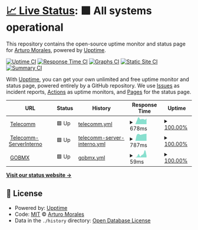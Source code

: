 # [📈 Live Status](https://demo.upptime.js.org): <!--live status--> **🟩 All systems operational**

This repository contains the open-source uptime monitor and status page for [Arturo Morales](https://demo.upptime.js.org), powered by [Upptime](https://github.com/upptime/upptime).

[![Uptime CI](https://github.com/ArturooT/upptime/workflows/Uptime%20CI/badge.svg)](https://github.com/ArturooT/upptime/actions?query=workflow%3A%22Uptime+CI%22)
[![Response Time CI](https://github.com/ArturooT/upptime/workflows/Response%20Time%20CI/badge.svg)](https://github.com/ArturooT/upptime/actions?query=workflow%3A%22Response+Time+CI%22)
[![Graphs CI](https://github.com/ArturooT/upptime/workflows/Graphs%20CI/badge.svg)](https://github.com/ArturooT/upptime/actions?query=workflow%3A%22Graphs+CI%22)
[![Static Site CI](https://github.com/ArturooT/upptime/workflows/Static%20Site%20CI/badge.svg)](https://github.com/ArturooT/upptime/actions?query=workflow%3A%22Static+Site+CI%22)
[![Summary CI](https://github.com/ArturooT/upptime/workflows/Summary%20CI/badge.svg)](https://github.com/ArturooT/upptime/actions?query=workflow%3A%22Summary+CI%22)

With [Upptime](https://upptime.js.org), you can get your own unlimited and free uptime monitor and status page, powered entirely by a GitHub repository. We use [Issues](https://github.com/ArturooT/upptime/issues) as incident reports, [Actions](https://github.com/ArturooT/upptime/actions) as uptime monitors, and [Pages](https://demo.upptime.js.org) for the status page.

<!--start: status pages-->
<!-- This summary is generated by Upptime (https://github.com/upptime/upptime) -->
<!-- Do not edit this manually, your changes will be overwritten -->
<!-- prettier-ignore -->
| URL | Status | History | Response Time | Uptime |
| --- | ------ | ------- | ------------- | ------ |
| <img alt="" src="https://icons.duckduckgo.com/ip3/www.telecomm.gob.mx.ico" height="13"> [Telecomm](https://www.telecomm.gob.mx) | 🟩 Up | [telecomm.yml](https://github.com/ArturooT/telecomm/commits/HEAD/history/telecomm.yml) | <details><summary><img alt="Response time graph" src="./graphs/telecomm/response-time-week.png" height="20"> 678ms</summary><br><a href="https://ArturooT.github.io/telecomm/history/telecomm"><img alt="Response time 562" src="https://img.shields.io/endpoint?url=https%3A%2F%2Fraw.githubusercontent.com%2FArturooT%2Ftelecomm%2FHEAD%2Fapi%2Ftelecomm%2Fresponse-time.json"></a><br><a href="https://ArturooT.github.io/telecomm/history/telecomm"><img alt="24-hour response time 751" src="https://img.shields.io/endpoint?url=https%3A%2F%2Fraw.githubusercontent.com%2FArturooT%2Ftelecomm%2FHEAD%2Fapi%2Ftelecomm%2Fresponse-time-day.json"></a><br><a href="https://ArturooT.github.io/telecomm/history/telecomm"><img alt="7-day response time 678" src="https://img.shields.io/endpoint?url=https%3A%2F%2Fraw.githubusercontent.com%2FArturooT%2Ftelecomm%2FHEAD%2Fapi%2Ftelecomm%2Fresponse-time-week.json"></a><br><a href="https://ArturooT.github.io/telecomm/history/telecomm"><img alt="30-day response time 768" src="https://img.shields.io/endpoint?url=https%3A%2F%2Fraw.githubusercontent.com%2FArturooT%2Ftelecomm%2FHEAD%2Fapi%2Ftelecomm%2Fresponse-time-month.json"></a><br><a href="https://ArturooT.github.io/telecomm/history/telecomm"><img alt="1-year response time 562" src="https://img.shields.io/endpoint?url=https%3A%2F%2Fraw.githubusercontent.com%2FArturooT%2Ftelecomm%2FHEAD%2Fapi%2Ftelecomm%2Fresponse-time-year.json"></a></details> | <details><summary><a href="https://ArturooT.github.io/telecomm/history/telecomm">100.00%</a></summary><a href="https://ArturooT.github.io/telecomm/history/telecomm"><img alt="All-time uptime 99.99%" src="https://img.shields.io/endpoint?url=https%3A%2F%2Fraw.githubusercontent.com%2FArturooT%2Ftelecomm%2FHEAD%2Fapi%2Ftelecomm%2Fuptime.json"></a><br><a href="https://ArturooT.github.io/telecomm/history/telecomm"><img alt="24-hour uptime 100.00%" src="https://img.shields.io/endpoint?url=https%3A%2F%2Fraw.githubusercontent.com%2FArturooT%2Ftelecomm%2FHEAD%2Fapi%2Ftelecomm%2Fuptime-day.json"></a><br><a href="https://ArturooT.github.io/telecomm/history/telecomm"><img alt="7-day uptime 100.00%" src="https://img.shields.io/endpoint?url=https%3A%2F%2Fraw.githubusercontent.com%2FArturooT%2Ftelecomm%2FHEAD%2Fapi%2Ftelecomm%2Fuptime-week.json"></a><br><a href="https://ArturooT.github.io/telecomm/history/telecomm"><img alt="30-day uptime 100.00%" src="https://img.shields.io/endpoint?url=https%3A%2F%2Fraw.githubusercontent.com%2FArturooT%2Ftelecomm%2FHEAD%2Fapi%2Ftelecomm%2Fuptime-month.json"></a><br><a href="https://ArturooT.github.io/telecomm/history/telecomm"><img alt="1-year uptime 99.99%" src="https://img.shields.io/endpoint?url=https%3A%2F%2Fraw.githubusercontent.com%2FArturooT%2Ftelecomm%2FHEAD%2Fapi%2Ftelecomm%2Fuptime-year.json"></a></details>
| <img alt="" src="https://icons.duckduckgo.com/ip3/www.telecomm.gob.mx.ico" height="13"> [Telecomm-ServerInterno](https://www.telecomm.gob.mx/portal) | 🟩 Up | [telecomm-server-interno.yml](https://github.com/ArturooT/telecomm/commits/HEAD/history/telecomm-server-interno.yml) | <details><summary><img alt="Response time graph" src="./graphs/telecomm-server-interno/response-time-week.png" height="20"> 787ms</summary><br><a href="https://ArturooT.github.io/telecomm/history/telecomm-server-interno"><img alt="Response time 775" src="https://img.shields.io/endpoint?url=https%3A%2F%2Fraw.githubusercontent.com%2FArturooT%2Ftelecomm%2FHEAD%2Fapi%2Ftelecomm-server-interno%2Fresponse-time.json"></a><br><a href="https://ArturooT.github.io/telecomm/history/telecomm-server-interno"><img alt="24-hour response time 853" src="https://img.shields.io/endpoint?url=https%3A%2F%2Fraw.githubusercontent.com%2FArturooT%2Ftelecomm%2FHEAD%2Fapi%2Ftelecomm-server-interno%2Fresponse-time-day.json"></a><br><a href="https://ArturooT.github.io/telecomm/history/telecomm-server-interno"><img alt="7-day response time 787" src="https://img.shields.io/endpoint?url=https%3A%2F%2Fraw.githubusercontent.com%2FArturooT%2Ftelecomm%2FHEAD%2Fapi%2Ftelecomm-server-interno%2Fresponse-time-week.json"></a><br><a href="https://ArturooT.github.io/telecomm/history/telecomm-server-interno"><img alt="30-day response time 822" src="https://img.shields.io/endpoint?url=https%3A%2F%2Fraw.githubusercontent.com%2FArturooT%2Ftelecomm%2FHEAD%2Fapi%2Ftelecomm-server-interno%2Fresponse-time-month.json"></a><br><a href="https://ArturooT.github.io/telecomm/history/telecomm-server-interno"><img alt="1-year response time 775" src="https://img.shields.io/endpoint?url=https%3A%2F%2Fraw.githubusercontent.com%2FArturooT%2Ftelecomm%2FHEAD%2Fapi%2Ftelecomm-server-interno%2Fresponse-time-year.json"></a></details> | <details><summary><a href="https://ArturooT.github.io/telecomm/history/telecomm-server-interno">100.00%</a></summary><a href="https://ArturooT.github.io/telecomm/history/telecomm-server-interno"><img alt="All-time uptime 99.92%" src="https://img.shields.io/endpoint?url=https%3A%2F%2Fraw.githubusercontent.com%2FArturooT%2Ftelecomm%2FHEAD%2Fapi%2Ftelecomm-server-interno%2Fuptime.json"></a><br><a href="https://ArturooT.github.io/telecomm/history/telecomm-server-interno"><img alt="24-hour uptime 100.00%" src="https://img.shields.io/endpoint?url=https%3A%2F%2Fraw.githubusercontent.com%2FArturooT%2Ftelecomm%2FHEAD%2Fapi%2Ftelecomm-server-interno%2Fuptime-day.json"></a><br><a href="https://ArturooT.github.io/telecomm/history/telecomm-server-interno"><img alt="7-day uptime 100.00%" src="https://img.shields.io/endpoint?url=https%3A%2F%2Fraw.githubusercontent.com%2FArturooT%2Ftelecomm%2FHEAD%2Fapi%2Ftelecomm-server-interno%2Fuptime-week.json"></a><br><a href="https://ArturooT.github.io/telecomm/history/telecomm-server-interno"><img alt="30-day uptime 100.00%" src="https://img.shields.io/endpoint?url=https%3A%2F%2Fraw.githubusercontent.com%2FArturooT%2Ftelecomm%2FHEAD%2Fapi%2Ftelecomm-server-interno%2Fuptime-month.json"></a><br><a href="https://ArturooT.github.io/telecomm/history/telecomm-server-interno"><img alt="1-year uptime 99.92%" src="https://img.shields.io/endpoint?url=https%3A%2F%2Fraw.githubusercontent.com%2FArturooT%2Ftelecomm%2FHEAD%2Fapi%2Ftelecomm-server-interno%2Fuptime-year.json"></a></details>
| <img alt="" src="https://icons.duckduckgo.com/ip3/www.gob.mx.ico" height="13"> [GOBMX](https://www.gob.mx) | 🟩 Up | [gobmx.yml](https://github.com/ArturooT/telecomm/commits/HEAD/history/gobmx.yml) | <details><summary><img alt="Response time graph" src="./graphs/gobmx/response-time-week.png" height="20"> 59ms</summary><br><a href="https://ArturooT.github.io/telecomm/history/gobmx"><img alt="Response time 33" src="https://img.shields.io/endpoint?url=https%3A%2F%2Fraw.githubusercontent.com%2FArturooT%2Ftelecomm%2FHEAD%2Fapi%2Fgobmx%2Fresponse-time.json"></a><br><a href="https://ArturooT.github.io/telecomm/history/gobmx"><img alt="24-hour response time 34" src="https://img.shields.io/endpoint?url=https%3A%2F%2Fraw.githubusercontent.com%2FArturooT%2Ftelecomm%2FHEAD%2Fapi%2Fgobmx%2Fresponse-time-day.json"></a><br><a href="https://ArturooT.github.io/telecomm/history/gobmx"><img alt="7-day response time 59" src="https://img.shields.io/endpoint?url=https%3A%2F%2Fraw.githubusercontent.com%2FArturooT%2Ftelecomm%2FHEAD%2Fapi%2Fgobmx%2Fresponse-time-week.json"></a><br><a href="https://ArturooT.github.io/telecomm/history/gobmx"><img alt="30-day response time 73" src="https://img.shields.io/endpoint?url=https%3A%2F%2Fraw.githubusercontent.com%2FArturooT%2Ftelecomm%2FHEAD%2Fapi%2Fgobmx%2Fresponse-time-month.json"></a><br><a href="https://ArturooT.github.io/telecomm/history/gobmx"><img alt="1-year response time 33" src="https://img.shields.io/endpoint?url=https%3A%2F%2Fraw.githubusercontent.com%2FArturooT%2Ftelecomm%2FHEAD%2Fapi%2Fgobmx%2Fresponse-time-year.json"></a></details> | <details><summary><a href="https://ArturooT.github.io/telecomm/history/gobmx">100.00%</a></summary><a href="https://ArturooT.github.io/telecomm/history/gobmx"><img alt="All-time uptime 19.72%" src="https://img.shields.io/endpoint?url=https%3A%2F%2Fraw.githubusercontent.com%2FArturooT%2Ftelecomm%2FHEAD%2Fapi%2Fgobmx%2Fuptime.json"></a><br><a href="https://ArturooT.github.io/telecomm/history/gobmx"><img alt="24-hour uptime 100.00%" src="https://img.shields.io/endpoint?url=https%3A%2F%2Fraw.githubusercontent.com%2FArturooT%2Ftelecomm%2FHEAD%2Fapi%2Fgobmx%2Fuptime-day.json"></a><br><a href="https://ArturooT.github.io/telecomm/history/gobmx"><img alt="7-day uptime 100.00%" src="https://img.shields.io/endpoint?url=https%3A%2F%2Fraw.githubusercontent.com%2FArturooT%2Ftelecomm%2FHEAD%2Fapi%2Fgobmx%2Fuptime-week.json"></a><br><a href="https://ArturooT.github.io/telecomm/history/gobmx"><img alt="30-day uptime 100.00%" src="https://img.shields.io/endpoint?url=https%3A%2F%2Fraw.githubusercontent.com%2FArturooT%2Ftelecomm%2FHEAD%2Fapi%2Fgobmx%2Fuptime-month.json"></a><br><a href="https://ArturooT.github.io/telecomm/history/gobmx"><img alt="1-year uptime 19.72%" src="https://img.shields.io/endpoint?url=https%3A%2F%2Fraw.githubusercontent.com%2FArturooT%2Ftelecomm%2FHEAD%2Fapi%2Fgobmx%2Fuptime-year.json"></a></details>

<!--end: status pages-->

[**Visit our status website →**](https://demo.upptime.js.org)

## 📄 License

- Powered by: [Upptime](https://github.com/upptime/upptime)
- Code: [MIT](./LICENSE) © [Arturo Morales](https://demo.upptime.js.org)
- Data in the `./history` directory: [Open Database License](https://opendatacommons.org/licenses/odbl/1-0/)
